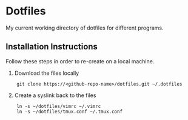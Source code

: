 # Dotfiles
My current working directory of dotfiles for different programs. 

## Installation Instructions
Follow these steps in order to re-create on a local machine. 

1. Download the files locally
``` 
    git clone https://<github-repo-name>/dotfiles.git ~/.dotfiles
```
2. Create a syslink back to the files
```
    ln -s ~/dotfiles/vimrc ~/.vimrc
    ln -s ~/dotfiles/tmux.conf ~/.tmux.conf
```


